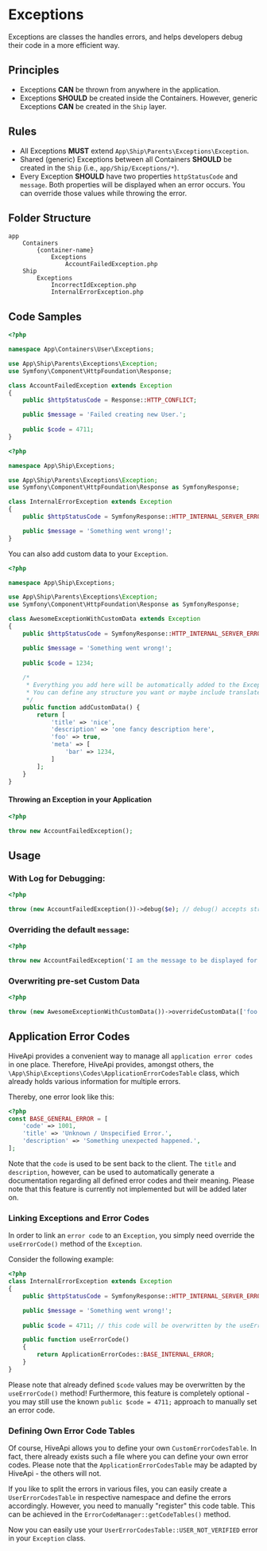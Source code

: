 # Exceptions

Exceptions are classes the handles errors, and helps developers debug their code in a more efficient way.

## Principles

- Exceptions **CAN** be thrown from anywhere in the application.
- Exceptions **SHOULD** be created inside the Containers. However, generic Exceptions **CAN** be created in the `Ship` layer.

## Rules

- All Exceptions **MUST** extend `App\Ship\Parents\Exceptions\Exception`.
- Shared (generic) Exceptions between all Containers **SHOULD** be created in the `Ship` (i.e., `app/Ship/Exceptions/*`).
- Every Exception **SHOULD** have two properties `httpStatusCode` and `message`. Both properties will be displayed when 
an error occurs. You can override those values while throwing the error.

## Folder Structure

```
app
    Containers
        {container-name}
            Exceptions
                AccountFailedException.php
    Ship
        Exceptions
            IncorrectIdException.php
            InternalErrorException.php
```

## Code Samples

```php
<?php

namespace App\Containers\User\Exceptions;

use App\Ship\Parents\Exceptions\Exception;
use Symfony\Component\HttpFoundation\Response;

class AccountFailedException extends Exception
{
    public $httpStatusCode = Response::HTTP_CONFLICT;

    public $message = 'Failed creating new User.';
    
    public $code = 4711;
}
```

```php
<?php

namespace App\Ship\Exceptions;

use App\Ship\Parents\Exceptions\Exception;
use Symfony\Component\HttpFoundation\Response as SymfonyResponse;

class InternalErrorException extends Exception
{
    public $httpStatusCode = SymfonyResponse::HTTP_INTERNAL_SERVER_ERROR;

    public $message = 'Something went wrong!';
}
```

You can also add custom data to your `Exception`.

```php
<?php

namespace App\Ship\Exceptions;

use App\Ship\Parents\Exceptions\Exception;
use Symfony\Component\HttpFoundation\Response as SymfonyResponse;

class AwesomeExceptionWithCustomData extends Exception
{
    public $httpStatusCode = SymfonyResponse::HTTP_INTERNAL_SERVER_ERROR;

    public $message = 'Something went wrong!';
    
    public $code = 1234;
    
    /*
     * Everything you add here will be automatically added to the ExceptionFormatter on the top level!
     * You can define any structure you want or maybe include translated messages
     */
    public function addCustomData() {
        return [
            'title' => 'nice',
            'description' => 'one fancy description here',
            'foo' => true,
            'meta' => [
                'bar' => 1234,
            ]
        ];
    }
}
```

#### Throwing an Exception in your Application

```php
<?php

throw new AccountFailedException();
```

## Usage
### With Log for Debugging:

```php
<?php

throw (new AccountFailedException())->debug($e); // debug() accepts string or \Exception instance
```

### Overriding the default `message`:

```php
<?php

throw new AccountFailedException('I am the message to be displayed for the user');
```

### Overwriting pre-set Custom Data

```php
<?php

throw (new AwesomeExceptionWithCustomData())->overrideCustomData(['foo' => 'bar']);
```

## Application Error Codes

HiveApi provides a convenient way to manage all `application error codes` in one place. Therefore, HiveApi provides, 
amongst others, the `\App\Ship\Exceptions\Codes\ApplicationErrorCodesTable` class, which already holds various 
information for multiple errors.

Thereby, one error look like this:

```php
<?php
const BASE_GENERAL_ERROR = [
	'code' => 1001,
	'title' => 'Unknown / Unspecified Error.',
	'description' => 'Something unexpected happened.',
];
```

Note that the `code` is used to be sent back to the client. The `title` and `description`, however, can be used to 
automatically generate a documentation regarding all defined error codes and their meaning. Please note that this 
feature is currently not implemented but will be added later on.

### Linking Exceptions and Error Codes

In order to link an `error code` to an `Exception`, you simply need override the `useErrorCode()` method of the `Exception`.

Consider the following example:

```php
<?php 
class InternalErrorException extends Exception
{
    public $httpStatusCode = SymfonyResponse::HTTP_INTERNAL_SERVER_ERROR;

    public $message = 'Something went wrong!';
	
	public $code = 4711; // this code will be overwritten by the useErrorCode() method!

    public function useErrorCode()
    {
        return ApplicationErrorCodes::BASE_INTERNAL_ERROR;
    }
}
```

Please note that already defined `$code` values may be overwritten by the `useErrorCode()` method! Furthermore, this 
feature is completely optional - you may still use the known `public $code = 4711;` approach to manually set an error 
code.

### Defining Own Error Code Tables

Of course, HiveApi allows you to define your own `CustomErrorCodesTable`. In fact, there already exists such a file 
where you can define your own error codes. Please note that the `ApplicationErrorCodesTable` may be adapted by 
HiveApi - the others will not.

If you like to split the errors in various files, you can easily create a `UserErrorCodesTable` in respective 
namespace and define the errors accordingly. However, you need to manually "register" this code table. This can be 
achieved in the `ErrorCodeManager::getCodeTables()` method.

Now you can easily use your `UserErrorCodesTable::USER_NOT_VERIFIED` error in your `Exception` class.
